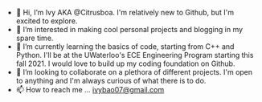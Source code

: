 - 👋 Hi, I’m Ivy AKA @Citrusboa. I'm relatively new to Github, but I'm excited to explore. 
- 👀 I’m interested in making cool personal projects and blogging in my spare time. 
- 🌱 I’m currently learning the basics of code, starting from C++ and Python. I'll be at the UWaterloo's ECE Engineering Program starting this fall 2021. I would love to build up my coding foundation on Github.
- 💞️ I’m looking to collaborate on a plethora of different projects. I'm open to anything and I'm always curious of what there is to do. 
- 📫 How to reach me ... ivybao07@gmail.com

<!---
Citrusboa/Citrusboa is a ✨ special ✨ repository because its `README.md` (this file) appears on your GitHub profile.
You can click the Preview link to take a look at your changes.
--->
